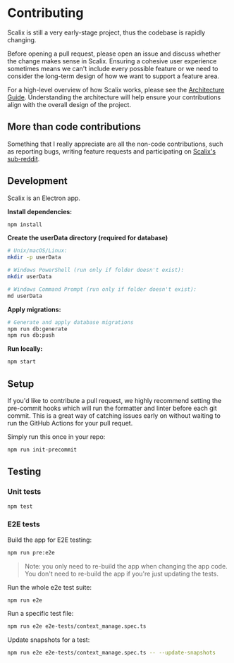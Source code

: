 # Contributing

Scalix is still a very early-stage project, thus the codebase is rapidly changing.

Before opening a pull request, please open an issue and discuss whether the change makes sense in Scalix. Ensuring a cohesive user experience sometimes means we can't include every possible feature or we need to consider the long-term design of how we want to support a feature area.

For a high-level overview of how Scalix works, please see the [Architecture Guide](./docs/architecture.md). Understanding the architecture will help ensure your contributions align with the overall design of the project.

## More than code contributions

Something that I really appreciate are all the non-code contributions, such as reporting bugs, writing feature requests and participating on [Scalix's sub-reddit](https://www.reddit.com/r/scalixbuilders).

## Development

Scalix is an Electron app.

**Install dependencies:**

```sh
npm install
```

**Create the userData directory (required for database)**

```sh
# Unix/macOS/Linux:
mkdir -p userData

# Windows PowerShell (run only if folder doesn't exist):
mkdir userData

# Windows Command Prompt (run only if folder doesn't exist):
md userData
```

**Apply migrations:**

```sh
# Generate and apply database migrations
npm run db:generate
npm run db:push
```

**Run locally:**

```sh
npm start
```

## Setup

If you'd like to contribute a pull request, we highly recommend setting the pre-commit hooks which will run the formatter and linter before each git commit. This is a great way of catching issues early on without waiting to run the GitHub Actions for your pull requet.

Simply run this once in your repo:

```sh
npm run init-precommit
```

## Testing

### Unit tests

```sh
npm test
```

### E2E tests

Build the app for E2E testing:

```sh
npm run pre:e2e
```

> Note: you only need to re-build the app when changing the app code. You don't need to re-build the app if you're just updating the tests.

Run the whole e2e test suite:

```sh
npm run e2e
```

Run a specific test file:

```sh
npm run e2e e2e-tests/context_manage.spec.ts
```

Update snapshots for a test:

```sh
npm run e2e e2e-tests/context_manage.spec.ts -- --update-snapshots
```
